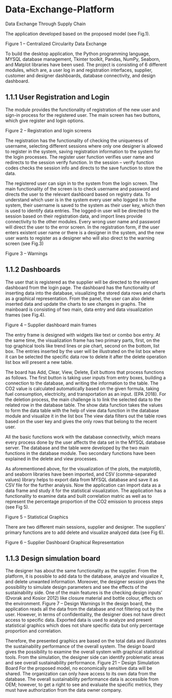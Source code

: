 # Data-Exchange-Platform
Data Exchange Through Supply Chain 

The application developed based on the proposed model (see Fig.1).

Figure 1 – Centralized Circularity Data Exchange
 
To build the desktop application, the Python programming language, MYSQL database management, Tkinter toolkit, Pandas, NumPy, Seaborn, and Matplot libraries have been used. The project is consisting of 6 different modules, which are, a user log in and registration interfaces, supplier, customer and designer dashboards, database connectivity, and design dashboard.

## 1.1.1 User Registration and Login
The module provides the functionality of registration of the new user and sign-in process for the registered user. The main screen has two buttons, which give register and login options.

Figure 2 – Registration and login screens
   
The registration has the functionality of checking the uniqueness of username, selecting different sessions where only one designer is allowed to register in the system, saving registration information to the system for the login processes.
The register user function verifies user name and redirects to the session verify function.
In the session – verify function codes checks the session info and directs to the save function
to store the data.

The registered user can sign in to the system from the login screen. The main functionality of the screen is to check username and password and directs the user to the relevant dashboard based on registry data.
To understand which user is in the system every user who logged in to the system, their username is saved to the system as their user key, which then is used to identify data entries.
The logged-in user will be directed to the session based on their registration data, and import lines provide connectivity to the other modules.
Every wrong user name and password will direct the user to the error screen. In the registration form, if the user enters existent user name or there is a designer in the system, and the new user wants to register as a designer who will also direct to the warning screen (see Fig.3)
  
Figure 3 – Warnings

## 1.1.2 Dashboards
The user that is registered as the supplier will be directed to the relevant dashboard from the
login page. The dashboard has the functionality of inserting data into the database, visualizing the stored data rows and charts as a graphical representation. From the panel, the user can also delete inserted data and update the charts to see changes in graphs.
The mainboard is consisting of two main, data entry and data visualization frames (see Fig.4).
 
Figure 4 – Supplier dashboard main frames

The entry frame is designed with widgets like text or combo box entry. At the same time, the visualization frame has two primary parts, first, on the top graphical tools like trend lines or pie chart, second on the bottom, list box.
The entries inserted by the user will be illustrated on the list box where it can be selected the specific data row to delete it after the delete operation list box will present a new table.

The board has Add, Clear, View, Delete, Exit buttons that process functions as follows.
The first button is taking user inputs from entry boxes, building a connection to the database, and writing the information to the table. The CO2 value is calculated automatically based on the given formula, taking fuel consumption, electricity, and transportation as an input. (EPA 2018).
For the deletion process, the main challenge is to link the selected data to the related row in the database table.
The show data function takes the values to form the data table with the help of view data function in the database module and visualize it in the list box
The view data filters out the table rows based on the user key and gives the only rows that belong to the recent user.
  
All the basic functions work with the database connectivity, which means every process done by the user affects the data set in the MYSQL database server. The database and the table were developed by the two main functions in the database module. Two secondary functions have been explained in the delete and view processes.

As aforementioned above, for the visualization of the plots, the matplotlib, and seaborn libraries have been imported, and CSV (comma-separated values) library helps to export data from MYSQL database and save it as CSV file for the further analysis.
Now the application can import data as a data frame and study it for the statistical visualization.
The application has a functionality to examine data and built correlation matric as well as to represent the percentage proportion of the CO2 emission to process steps (see Fig 5).

Figure 5 – Statistical Graphics

There are two different main sessions, supplier and designer. The suppliers’ primary functions are to add delete and visualize analyzed data (see Fig 6).

Figure 6 – Supplier Dashboard Graphical Representation

## 1.1.3 Design simulation board
The designer has about the same functionality as the supplier. From the platform, it is possible to add data to the database, analyze and visualize it, and delete unwanted information. Moreover, the designer session gives the possibility to simulate design parameters and see the effects of the sustainability side.
One of the main features is the checking design inputs’ (Dvorak and Kosior 2012) like closure material and bottle colour, effects on the environment.
Figure 7 – Design Warnings
In the design board, the application reads all the data from the database and not filtering out by the user. However, in terms of confidentiality, the designer does not have direct access to specific data. Exported data is used to analyze and present statistical graphics which does not share specific data but only percentage proportion and correlation.

Therefore, the presented graphics are based on the total data and illustrates the sustainability performance of the overall system.
The design board gives the possibility to examine the overall system with graphical statistical tools. From the simulation, the designer side can identify problematic areas and see overall sustainability performance.
Figure 21 – Design Simulation Board
For the proposed model, no economically sensitive data will be shared. The organization can only have access to its own data from the database. The overall sustainability performance data is accessible from OEM; however, to get a right to see and evaluate the specific metrics, they must have authorization from the data owner company.
 
